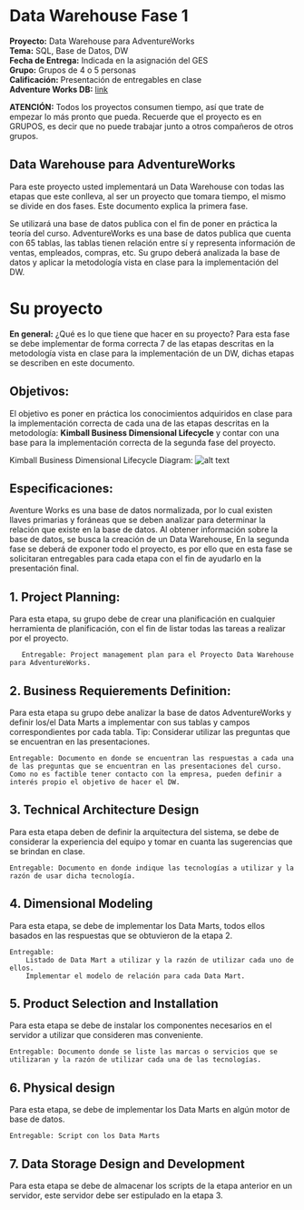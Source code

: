 # Data Warehouse Fase 1

**Proyecto:** Data Warehouse para AdventureWorks\
**Tema:** SQL, Base de Datos, DW\
**Fecha de Entrega:** Indicada en la asignación del GES\
**Grupo:** Grupos de 4 o 5 personas\
**Calificación:** Presentación de entregables en clase\
**Adventure Works DB:** [link](https://github.com/Microsoft/sql-server-samples/releases/download/adventureworks/AdventureWorks2017.bak)



**ATENCIÓN:** Todos los proyectos consumen tiempo, así que trate de empezar lo más pronto que pueda. Recuerde que el proyecto es en GRUPOS, es decir que no puede trabajar junto a otros compañeros de otros grupos.

## Data Warehouse para AdventureWorks
Para este proyecto usted implementará un Data Warehouse con todas las etapas que este conlleva, al ser un proyecto que tomara tiempo, el mismo se divide en dos fases. Este documento explica la primera fase. 

Se utilizará una base de datos publica con el fin de poner en práctica la teoría del curso. AdventureWorks es una base de datos publica que cuenta con 65 tablas, las tablas tienen relación entre sí y representa información de ventas, empleados, compras, etc. Su grupo deberá analizada la base de datos y aplicar la metodología vista en clase para la implementación del DW. 

# Su proyecto
**En general:** ¿Qué es lo que tiene que hacer en su proyecto? Para esta fase se debe implementar de forma correcta 7 de las etapas descritas en la metodología vista en clase para la implementación de un DW, dichas etapas se describen en este documento. 

## Objetivos:
El objetivo es poner en práctica los conocimientos adquiridos en clase para la implementación correcta de cada una de las etapas descritas en la metodología: **Kimball Business Dimensional Lifecycle** y contar con una base para la implementación correcta de la segunda fase del proyecto. 


Kimball Business Dimensional Lifecycle Diagram: 
![alt text](https://www.kimballgroup.com/wp-content/uploads/2012/06/kimball-core-concepts-021.png "Diagram 1")


## Especificaciones:
Aventure Works es una base de datos normalizada, por lo cual existen llaves primarias y foráneas que se deben analizar para determinar la relación que existe en la base de datos. Al obtener información sobre la base de datos, se busca la creación de un Data Warehouse, En la segunda fase se deberá de exponer todo el proyecto, es por ello que en esta fase se solicitaran entregables para cada etapa con el fin de ayudarlo en la presentación final. 

## 1. Project Planning:
Para esta etapa, su grupo debe de crear una planificación en cualquier herramienta de planificación, con el fin de listar todas las tareas a realizar por el proyecto. 
       
       Entregable: Project management plan para el Proyecto Data Warehouse para AdventureWorks.

## 2. Business Requierements Definition:
Para esta etapa su grupo debe analizar la base de datos AdventureWorks y definir los/el Data Marts a implementar con sus tablas y campos correspondientes por cada tabla. 
Tip: Considerar utilizar las preguntas que se encuentran en las presentaciones. 

    Entregable: Documento en donde se encuentran las respuestas a cada una de las preguntas que se encuentran en las presentaciones del curso. Como no es factible tener contacto con la empresa, pueden definir a interés propio el objetivo de hacer el DW.

## 3. Technical Architecture Design
Para esta etapa deben de definir la arquitectura del sistema, se debe de considerar la experiencia del equipo y tomar en cuanta las sugerencias que se brindan en clase. 

    Entregable: Documento en donde indique las tecnologías a utilizar y la razón de usar dicha tecnología. 

## 4. Dimensional Modeling
Para esta etapa, se debe de implementar los Data Marts, todos ellos basados en las respuestas que se obtuvieron de la etapa 2.

    Entregable: 
        Listado de Data Mart a utilizar y la razón de utilizar cada uno de ellos. 
        Implementar el modelo de relación para cada Data Mart.


## 5. Product Selection and Installation
Para esta etapa se debe de instalar los componentes necesarios en el servidor a utilizar que consideren mas conveniente. 

    Entregable: Documento donde se liste las marcas o servicios que se utilizaran y la razón de utilizar cada una de las tecnologías. 

## 6. Physical design
Para esta etapa, se debe de implementar los Data Marts en algún motor de base de datos.

    Entregable: Script con los Data Marts 

## 7. Data Storage Design and Development
Para esta etapa se debe de almacenar los scripts de la etapa anterior en un servidor, este servidor debe ser estipulado en la etapa 3. 
